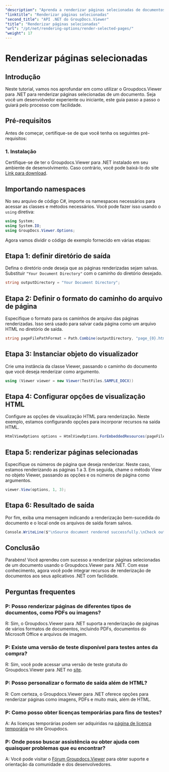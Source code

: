 ```yaml
---
"description": "Aprenda a renderizar páginas selecionadas de documentos usando o Groupdocs.Viewer para .NET. Tutorial passo a passo com exemplos de código incluídos."
"linktitle": "Renderizar páginas selecionadas"
"second_title": "API .NET do GroupDocs.Viewer"
"title": "Renderizar páginas selecionadas"
"url": "/pt/net/rendering-options/render-selected-pages/"
"weight": 17
---
```


# Renderizar páginas selecionadas

## Introdução

Neste tutorial, vamos nos aprofundar em como utilizar o Groupdocs.Viewer para .NET para renderizar páginas selecionadas de um documento. Seja você um desenvolvedor experiente ou iniciante, este guia passo a passo o guiará pelo processo com facilidade.

## Pré-requisitos

Antes de começar, certifique-se de que você tenha os seguintes pré-requisitos:

### 1. Instalação

Certifique-se de ter o Groupdocs.Viewer para .NET instalado em seu ambiente de desenvolvimento. Caso contrário, você pode baixá-lo do site [Link para download](https://releases.groupdocs.com/viewer/net/).

## Importando namespaces

No seu arquivo de código C#, importe os namespaces necessários para acessar as classes e métodos necessários. Você pode fazer isso usando o `using` diretiva:

```csharp
using System;
using System.IO;
using GroupDocs.Viewer.Options;
```

Agora vamos dividir o código de exemplo fornecido em várias etapas:

## Etapa 1: definir diretório de saída

Defina o diretório onde deseja que as páginas renderizadas sejam salvas. Substituir `"Your Document Directory"` com o caminho do diretório desejado.

```csharp
string outputDirectory = "Your Document Directory";
```

## Etapa 2: Definir o formato do caminho do arquivo de página

Especifique o formato para os caminhos de arquivo das páginas renderizadas. Isso será usado para salvar cada página como um arquivo HTML no diretório de saída.

```csharp
string pageFilePathFormat = Path.Combine(outputDirectory, "page_{0}.html");
```

## Etapa 3: Instanciar objeto do visualizador

Crie uma instância da classe Viewer, passando o caminho do documento que você deseja renderizar como argumento.

```csharp
using (Viewer viewer = new Viewer(TestFiles.SAMPLE_DOCX))
```

## Etapa 4: Configurar opções de visualização HTML

Configure as opções de visualização HTML para renderização. Neste exemplo, estamos configurando opções para incorporar recursos na saída HTML.

```csharp
HtmlViewOptions options = HtmlViewOptions.ForEmbeddedResources(pageFilePathFormat);
```

## Etapa 5: renderizar páginas selecionadas

Especifique os números de página que deseja renderizar. Neste caso, estamos renderizando as páginas 1 a 3. Em seguida, chame o método View no objeto Viewer, passando as opções e os números de página como argumentos.

```csharp
viewer.View(options, 1, 3);
```

## Etapa 6: Resultado de saída

Por fim, exiba uma mensagem indicando a renderização bem-sucedida do documento e o local onde os arquivos de saída foram salvos.

```csharp
Console.WriteLine($"\nSource document rendered successfully.\nCheck output in {outputDirectory}.");
```

## Conclusão

Parabéns! Você aprendeu com sucesso a renderizar páginas selecionadas de um documento usando o Groupdocs.Viewer para .NET. Com esse conhecimento, agora você pode integrar recursos de renderização de documentos aos seus aplicativos .NET com facilidade.

## Perguntas frequentes

### P: Posso renderizar páginas de diferentes tipos de documentos, como PDFs ou imagens?

R: Sim, o Groupdocs.Viewer para .NET suporta a renderização de páginas de vários formatos de documentos, incluindo PDFs, documentos do Microsoft Office e arquivos de imagem.

### P: Existe uma versão de teste disponível para testes antes da compra?

R: Sim, você pode acessar uma versão de teste gratuita do Groupdocs.Viewer para .NET no [site](https://releases.groupdocs.com/).

### P: Posso personalizar o formato de saída além de HTML?

R: Com certeza, o Groupdocs.Viewer para .NET oferece opções para renderizar páginas como imagens, PDFs e muito mais, além de HTML.

### P: Como posso obter licenças temporárias para fins de testes?

A: As licenças temporárias podem ser adquiridas na [página de licença temporária](https://purchase.groupdocs.com/temporary-license/) no site Groupdocs.

### P: Onde posso buscar assistência ou obter ajuda com quaisquer problemas que eu encontrar?

A: Você pode visitar o [Fórum Groupdocs.Viewer](https://forum.groupdocs.com/c/viewer/9) para obter suporte e orientação da comunidade e dos desenvolvedores.